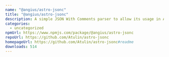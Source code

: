 ```yaml
---
name: "@angius/astro-jsonc"
title: "@angius/astro-jsonc"
description: A simple JSON With Comments parser to allow its usage in Astro.
categories:
  - uncategorized
npmUrl: https://www.npmjs.com/package/@angius/astro-jsonc
repoUrl: https://github.com/Atulin/astro-jsonc
homepageUrl: https://github.com/Atulin/astro-jsonc#readme
downloads: 514
---
```

